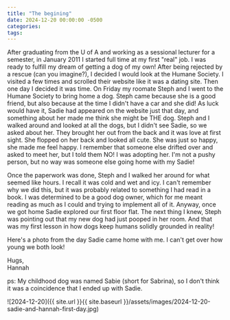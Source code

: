 ```yaml
---
title: "The begining"
date: 2024-12-20 00:00:00 -0500
categories:
tags:
---
```


After graduating from the U of A and working as a sessional lecturer for a semester, in January 2011 I started full time at my first "real" job. I was ready to fulfill my dream of getting a dog of my own! After being rejected by a rescue (can you imagine?), I decided I would look at the Humane Society. I visited a few times and scrolled their website like it was a dating site. Then one day I decided it was time. On Friday my roomate Steph and I went to the Humane Society to bring home a dog. Steph came because she is a good friend, but also because at the time I didn't have a car and she did! As luck would have it, Sadie had appeared on the website just that day, and something about her made me think she might be THE dog. Steph and I walked around and looked at all the dogs, but I didn't see Sadie, so we asked about her. They brought her out from the back and it was love at first sight. She flopped on her back and looked all cute. She was just so happy, she made me feel happy. I remember that someone else drifted over and asked to meet her, but I told them NO! I was adopting her. I'm not a pushy person, but no way was someone else going home with my Sadie!

Once the paperwork was done, Steph and I walked her around for what seemed like hours. I recall it was cold and wet and icy. I can't remember why we did this, but it was probably related to something I had read in a book. I was determined to be a good dog owner, which for me meant reading as much as I could and trying to implement all of it. Anyway, once we got home Sadie explored our first floor flat. The next thing I knew, Steph was pointing out that my new dog had just pooped in her room. And that was my first lesson in how dogs keep humans solidly grounded in reality!

Here's a photo from the day Sadie came home with me. I can't get over how young we both look!

Hugs,<br />
Hannah

ps: My childhood dog was named Sabie (short for Sabrina), so I don't think it was a coincidence that I ended up with Sadie.

![2024-12-20]({{ site.url }}{{ site.baseurl }}/assets/images/2024-12-20-sadie-and-hannah-first-day.jpg)
